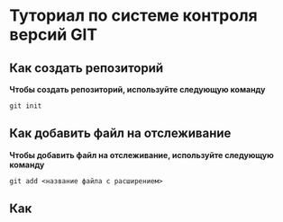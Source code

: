 # Туториал по системе контроля версий GIT

 ## Как создать репозиторий
  **Чтобы создать репозиторий, используйте следующую команду**
```
git init
```
## Как добавить файл на отслеживание
**Чтобы добавить файл на отслеживание, используйте следующую команду**
```
git add <название файла с расширением>
```
## Как 

